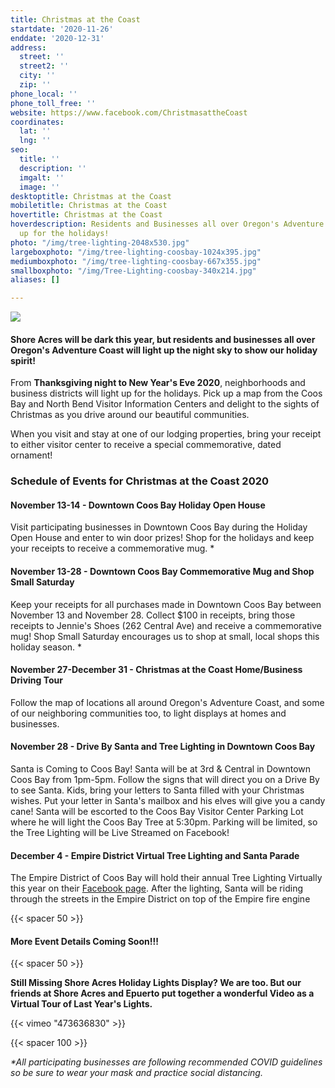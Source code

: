 ```yaml
---
title: Christmas at the Coast
startdate: '2020-11-26'
enddate: '2020-12-31'
address:
  street: ''
  street2: ''
  city: ''
  zip: ''
phone_local: ''
phone_toll_free: ''
website: https://www.facebook.com/ChristmasattheCoast
coordinates:
  lat: ''
  lng: ''
seo:
  title: ''
  description: ''
  imgalt: ''
  image: ''
desktoptitle: Christmas at the Coast
mobiletitle: Christmas at the Coast
hovertitle: Christmas at the Coast
hoverdescription: Residents and Businesses all over Oregon's Adventure Coast are lighting
  up for the holidays!
photo: "/img/tree-lighting-2048x530.jpg"
largeboxphoto: "/img/tree-lighting-coosbay-1024x395.jpg"
mediumboxphoto: "/img/tree-lighting-coosbay-667x355.jpg"
smallboxphoto: "/img/Tree-Lighting-coosbay-340x214.jpg"
aliases: []

---
```

![](/img/catc-form-header-695x322-v02-1.jpg)

#### Shore Acres will be dark this year, but residents and businesses all over Oregon's Adventure Coast will light up the night sky to show our holiday spirit!

From **Thanksgiving night to New Year's Eve 2020**, neighborhoods and business districts will light up for the holidays. Pick up a map from the Coos Bay and North Bend Visitor Information Centers and delight to the sights of Christmas as you drive around our beautiful communities.

When you visit and stay at one of our lodging properties, bring your receipt to either visitor center to receive a special commemorative, dated ornament!

### Schedule of Events for Christmas at the Coast 2020

#### November 13-14 - Downtown Coos Bay Holiday Open House
Visit participating businesses in Downtown Coos Bay during the Holiday Open House and enter to win door prizes! Shop for the holidays and keep your receipts to receive a commemorative mug. *

#### November 13-28 - Downtown Coos Bay Commemorative Mug and Shop Small Saturday
Keep your receipts for all purchases made in Downtown Coos Bay between November 13 and November 28. Collect $100 in receipts, bring those receipts to Jennie's Shoes (262 Central Ave) and receive a commemorative mug! Shop Small Saturday encourages us to shop at small, local shops this holiday season. *

#### November 27-December 31 - Christmas at the Coast Home/Business Driving Tour
Follow the map of locations all around Oregon's Adventure Coast, and some of our neighboring communities too, to light displays at homes and businesses.

#### November 28 - Drive By Santa and Tree Lighting in Downtown Coos Bay
Santa is Coming to Coos Bay! Santa will be at 3rd & Central in Downtown Coos Bay from 1pm-5pm. Follow the signs that will direct you on a Drive By to see Santa. Kids, bring your letters to Santa filled with your Christmas wishes. Put your letter in Santa's mailbox and his elves will give you a candy cane! Santa will be escorted to the Coos Bay Visitor Center Parking Lot where he will light the Coos Bay Tree at 5:30pm. Parking will be limited, so the Tree Lighting will be Live Streamed on Facebook!

#### December 4 - Empire District Virtual Tree Lighting and Santa Parade
The Empire District of Coos Bay will hold their annual Tree Lighting Virtually this year on their [Facebook page](https://www.facebook.com/Community-Coalition-of-Empire-CCE-110984147408194). After the lighting, Santa will be riding through the streets in the Empire District on top of the Empire fire engine

{{< spacer 50 >}}

#### More Event Details Coming Soon!!!

{{< spacer 50 >}}

**Still Missing Shore Acres Holiday Lights Display? We are too. But our friends at Shore Acres and Epuerto put together a wonderful Video as a Virtual Tour of Last Year's Lights.**

{{< vimeo "473636830" >}}

{{< spacer 100 >}}

_*All participating businesses are following recommended COVID guidelines so be sure to wear your mask and practice social distancing._
